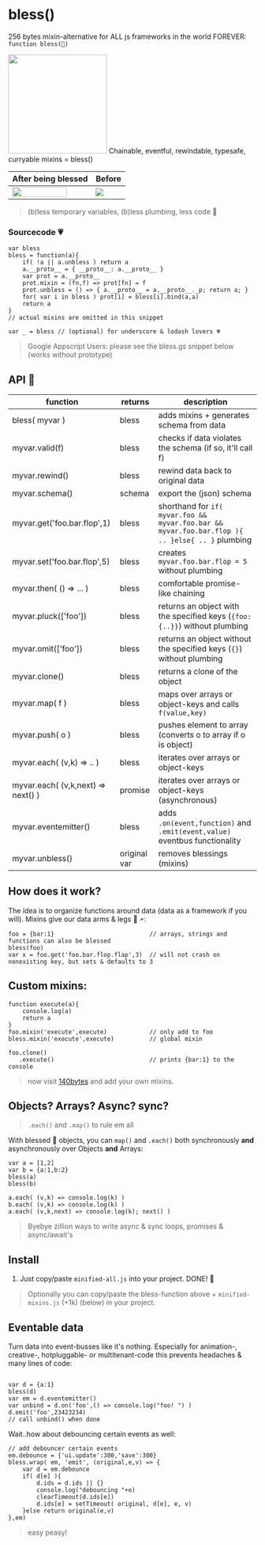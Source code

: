 # bless()
256 bytes mixin-alternative for ALL js frameworks in the world FOREVER: `function bless(💪)`

<img src="https://media.giphy.com/media/8mvV5eUXkM18iCm5Eg/giphy.gif" width="200"/>
Chainable, eventful, rewindable, typesafe, curryable mixins = bless()

| After being blessed  | Before                                                               |
|-----------------------------------------------|---------------------------------------------|
| <img src="https://i.imgur.com/qSmOGOr.png" width="85%"/> | ![](https://i.imgur.com/e1efhea.gif) | 

> (b)less temporary variables, (b)less plumbing, less code 🤯

### Sourcecode 💗

```
var bless
bless = function(a){
    if( !a || a.unbless ) return a
    a.__proto__ = { __proto__: a.__proto__ }
    var prot = a.__proto__
    prot.mixin = (fn,f) => prot[fn] = f
    prot.unbless = () => { a.__proto__ = a.__proto__._p; return a; }
    for( var i in bless ) prot[i] = bless[i].bind(a,a)
    return a
}
// actual mixins are omitted in this snippet

var _ = bless // (optional) for underscore & lodash lovers 💗
```

> Google Appscript Users: please see the bless.gs snippet below (works without prototype)

## API 👾

| function | returns | description |
|-|-|-|
| bless( myvar )  | bless | adds mixins + generates schema from data |
| myvar.valid(f)  | bless | checks if data violates the schema (if so, it'll call f) |
| myvar.rewind() | bless |  rewind data back to original data |
| myvar.schema()  | schema | export the (json) schema |
| myvar.get('foo.bar.flop',1) |  bless | shorthand for `if( myvar.foo && myvar.foo.bar && myvar.foo.bar.flop ){ .. }else{ .. }` plumbing |
| myvar.set('foo.bar.flop',5) | bless | creates `myvar.foo.bar.flop = 5` without plumbing |
| myvar.then( () => ... )     | bless | comfortable promise-like chaining |
| myvar.pluck(['foo'])        | bless | returns an object with the specified keys (`{foo:{..}}`) without plumbing |
| myvar.omit(['foo'])         | bless | returns an object without the specified keys (`{}`) without plumbing |
| myvar.clone()               | bless | returns a clone of the object |
| myvar.map( f )              | bless | maps over arrays or object-keys and calls `f(value,key)`| 
| myvar.push( o )             | bless | pushes element to array (converts o to array if o is object) |
| myvar.each( (v,k) => .. )   | bless | iterates over arrays or object-keys |
| myvar.each( (v,k,next) => next() ) | promise | iterates over arrays or object-keys (asynchronous) |
| myvar.eventemitter()        | bless | adds `.on(event,function)` and `.emit(event,value)` eventbus functionality | 
| myvar.unbless()             | original var | removes blessings (mixins) |

## How does it work?

The idea is to organize functions around data (data as a framework if you will).
Mixins give our data arms & legs 💪 🗲:

```
foo = {bar:1}                           // arrays, strings and functions can also be blessed
bless(foo)
var x = foo.get('foo.bar.flop.flap',3)  // will not crash on nonexisting key, but sets & defaults to 3
```

## Custom mixins:

```
function execute(a){ 
    console.log(a)
    return a
}
foo.mixin('execute',execute)            // only add to foo
bless.mixin('execute',execute)          // global mixin

foo.clone()
   .execute()                           // prints {bar:1} to the console
``` 

> now visit [140bytes](https://aishikaty.github.io/140bytes/) and add your own mixins.

## Objects? Arrays? Async? sync?

> `.each()` and `.map()` to rule em all

With blessed 💪 objects, you can `map()` and `.each()` both synchronously **and** asynchronously over Objects **and** Arrays:

```
var a = [1,2]
var b = {a:1,b:2}
bless(a)
bless(b)

a.each( (v,k) => console.log(k) )
b.each( (v,k) => console.log(k) )
a.each( (v,k,next) => console.log(k); next() )
```

> Byebye zillion ways to write async & sync loops, promises & async/await's

## Install

1. Just copy/paste `minified-all.js` into your project. DONE! 💪

> Optionally you can copy/paste the bless-function above + `minified-mixins.js` (+1k) (below) in your project.

## Eventable data

Turn data into event-busses like it's nothing.
Especially for animation-, creative-, hotpluggable- or multitenant-code this prevents headaches & many lines of code:
```

var d = {a:1}
bless(d)
var em = d.eventemitter()
var unbind = d.on('foo',() => console.log("foo! ") )
d.emit('foo',23423234)
// call unbind() when done
```

Wait..how about debouncing certain events as well:

```
// add debouncer certain events
em.debounce = {'ui.update':300,'save':300}
bless.wrap( em, 'emit', (original,e,v) => {
    var d = em.debounce
    if( d[e] ){
        d.ids = d.ids || {}
        console.log("debouncing "+e)
        clearTimeout(d.ids[e])
        d.ids[e] = setTimeout( original, d[e], e, v)
    }else return original(e,v)
},em)
```

> easy peasy!

<link rel="stylesheet" href="style.css"></link>
